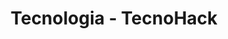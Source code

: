 ---
layout: tecnologia_index
title: Tecnologia - TecnoHack
permalink: /tecnologia/
description: "Mantente al día con los últimos artículos sobre tecnología en TecnoHack."
---